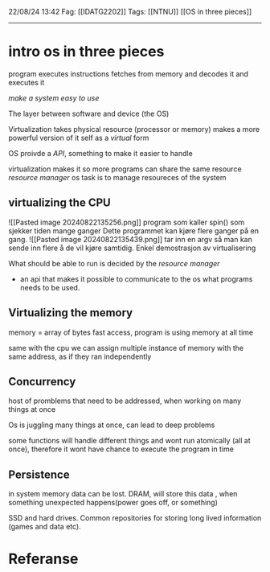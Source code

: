 22/08/24 13:42
Fag: [[IDATG2202]]
Tags: [[NTNU]] [[OS in three pieces]]
___

# intro os in three pieces
program executes instructions
fetches from memory and decodes it and executes it

*make a system easy to use*

The layer between software and device (the OS)

Virtualization
takes physical resource (processor or memory)
makes a more powerful version of it self as a *virtual* form

OS proivde a *API*, something to make it easier to handle

virtualization makes it so more programs can share the same resource
*resource manager* os task is to manage resoureces of the system

## virtualizing the CPU

![[Pasted image 20240822135256.png]]
program som kaller spin() som sjekker tiden mange ganger
Dette programmet kan kjøre flere ganger på en gang.
![[Pasted image 20240822135439.png]]
tar inn en argv så man kan sende inn flere å de vil kjøre samtidig. Enkel demostrasjon av virtualisering

What should be able to run is decided by the *resource manager*
- an api that makes it possible to communicate to the os what programs needs to be used.

## Virtualizing the memory
memory = array of bytes
fast access, program is using memory at all time

same with the cpu we can assign multiple instance of memory with the same address, as if they ran independently

## Concurrency
host of promblems that need to be addressed, when working on many things at once

Os is juggling many things at once, can lead to deep problems

some functions will handle different things and wont run atomically (all at once), therefore it wont have chance to execute the program in time

## Persistence
in system memory data can be lost. DRAM, will store this data , when something unexpected happens(power goes off, or something)

SSD and hard drives. Common repositories for storing long lived information (games and data etc).


# Referanse
